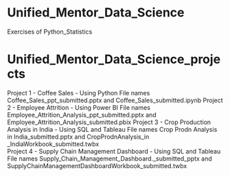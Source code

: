 # Unified_Mentor_Data_Science
Exercises of Python_Statistics
# Unified_Mentor_Data_Science_projects
Project 1 - Coffee Sales - Using Python 
File names Coffee_Sales_ppt_submitted.pptx and Coffee_Sales_submitted.ipynb
Project 2 - Employee Attrition - Using Power BI
File names Employee_Attrition_Analysis_ppt_submitted.pptx and Employee_Attrition_Analysis_submitted.pbix
Project 3 - Crop Production Analysis in India - Using SQL and Tableau
File names Crop Prodn Analysis in India_submitted.pptx and CropProdnAnalysis_in _IndiaWorkbook_submitted.twbx   
Project 4 - Supply Chain Management Dashboard - Using SQL and Tableau
File names Supply_Chain_Management_Dashboard._submitted_pptx and SupplyChainManagementDashboardWorkbook_submitted.twbx
